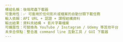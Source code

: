```yaml
---
模組名稱：後端爬蟲下載器
可重用性：✅ 可套用於任何影片或檔案的自動分類下載任務
輸入依賴：API URL + 認證 + 課程結構資料
輸出結果：資料夾結構 + 影片字幕檔案
可擴展性：可替換為 YouTube / Instagram / Udemy 等其他平台
未來合併點：整合進 command line 互動工具 / GUI 下載器
---
```


